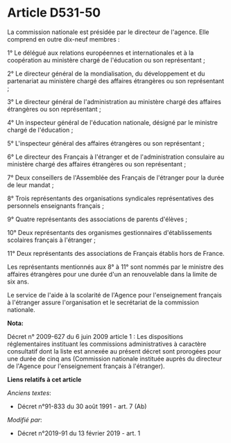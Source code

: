 # Article D531-50

La commission nationale est présidée par le directeur de l'agence. Elle comprend en outre dix-neuf membres :

1° Le délégué aux relations européennes et internationales et à la coopération au ministère chargé de l'éducation ou son
représentant ;

2° Le directeur général de la mondialisation, du développement et du partenariat au ministère chargé des affaires étrangères
ou son représentant ;

3° Le directeur général de l'administration au ministère chargé des affaires étrangères ou son représentant ;

4° Un inspecteur général de l'éducation nationale, désigné par le ministre chargé de l'éducation ;

5° L'inspecteur général des affaires étrangères ou son représentant ;

6° Le directeur des Français à l'étranger et de l'administration consulaire au ministère chargé des affaires étrangères ou
son représentant ;

7° Deux conseillers de l'Assemblée des Français de l'étranger pour la durée de leur mandat ;

8° Trois représentants des organisations syndicales représentatives des personnels enseignants français ;

9° Quatre représentants des associations de parents d'élèves ;

10° Deux représentants des organismes gestionnaires d'établissements scolaires français à l'étranger ;

11° Deux représentants des associations de Français établis hors de France.

Les représentants mentionnés aux 8° à 11° sont nommés par le ministre des affaires étrangères pour une durée d'un an
renouvelable dans la limite de six ans.

Le service de l'aide à la scolarité de l'Agence pour l'enseignement français à l'étranger assure l'organisation et le
secrétariat de la commission nationale.

**Nota:**

Décret n° 2009-627 du 6 juin 2009 article 1 : Les dispositions réglementaires instituant les commissions administratives à
caractère consultatif dont la liste est annexée au présent décret sont prorogées pour une durée de cinq ans (Commission
nationale instituée auprès du directeur de l'Agence pour l'enseignement français à l'étranger).

**Liens relatifs à cet article**

_Anciens textes_:

  - Décret n°91-833 du 30 août 1991 - art. 7 (Ab)

_Modifié par_:

  - Décret n°2019-91 du 13 février 2019 - art. 1
